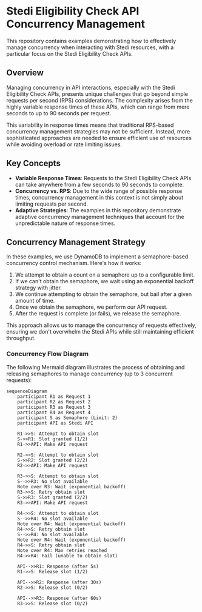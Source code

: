 # Stedi Eligibility Check API Concurrency Management

This repository contains examples demonstrating how to effectively manage concurrency when interacting with Stedi resources, with a particular focus on the Stedi Eligibility Check APIs.

## Overview

Managing concurrency in API interactions, especially with the Stedi Eligibility Check APIs, presents unique challenges that go beyond simple requests per second (RPS) considerations. The complexity arises from the highly variable response times of these APIs, which can range from mere seconds to up to 90 seconds per request.

This variability in response times means that traditional RPS-based concurrency management strategies may not be sufficient. Instead, more sophisticated approaches are needed to ensure efficient use of resources while avoiding overload or rate limiting issues.

## Key Concepts

- **Variable Response Times**: Requests to the Stedi Eligibility Check APIs can take anywhere from a few seconds to 90 seconds to complete.
- **Concurrency vs. RPS**: Due to the wide range of possible response times, concurrency management in this context is not simply about limiting requests per second.
- **Adaptive Strategies**: The examples in this repository demonstrate adaptive concurrency management techniques that account for the unpredictable nature of response times.

## Concurrency Management Strategy

In these examples, we use DynamoDB to implement a semaphore-based concurrency control mechanism. Here's how it works:

1. We attempt to obtain a count on a semaphore up to a configurable limit.
2. If we can't obtain the semaphore, we wait using an exponential backoff strategy with jitter.
3. We continue attempting to obtain the semaphore, but bail after a given amount of time.
4. Once we obtain the semaphore, we perform our API request.
5. After the request is complete (or fails), we release the semaphore.

This approach allows us to manage the concurrency of requests effectively, ensuring we don't overwhelm the Stedi APIs while still maintaining efficient throughput.

### Concurrency Flow Diagram

The following Mermaid diagram illustrates the process of obtaining and releasing semaphores to manage concurrency (up to 3 concurrent requests):

```mermaid
sequenceDiagram
    participant R1 as Request 1
    participant R2 as Request 2
    participant R3 as Request 3
    participant R4 as Request 4
    participant S as Semaphore (Limit: 2)
    participant API as Stedi API

    R1->>S: Attempt to obtain slot
    S->>R1: Slot granted (1/2)
    R1->>API: Make API request

    R2->>S: Attempt to obtain slot
    S->>R2: Slot granted (2/2)
    R2->>API: Make API request

    R3->>S: Attempt to obtain slot
    S-->>R3: No slot available
    Note over R3: Wait (exponential backoff)
    R3->>S: Retry obtain slot
    S->>R3: Slot granted (2/2)
    R3->>API: Make API request

    R4->>S: Attempt to obtain slot
    S-->>R4: No slot available
    Note over R4: Wait (exponential backoff)
    R4->>S: Retry obtain slot
    S-->>R4: No slot available
    Note over R4: Wait (exponential backoff)
    R4->>S: Retry obtain slot
    Note over R4: Max retries reached
    R4->>R4: Fail (unable to obtain slot)

    API-->>R1: Response (after 5s)
    R1->>S: Release slot (1/2)

    API-->>R2: Response (after 30s)
    R2->>S: Release slot (0/2)

    API-->>R3: Response (after 60s)
    R3->>S: Release slot (0/2)
```
